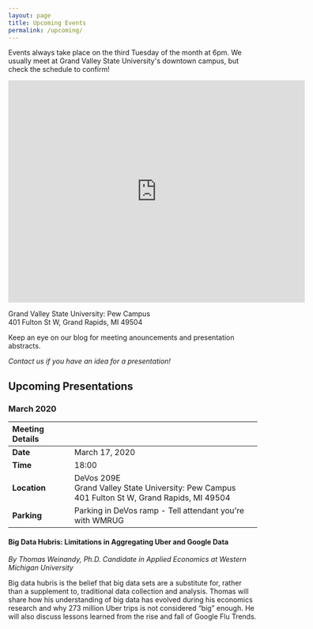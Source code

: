 ```yaml
---
layout: page
title: Upcoming Events
permalink: /upcoming/
---
```


Events always take place on the third Tuesday of the month at 6pm. We usually meet at Grand Valley State University's downtown campus, but check the schedule to confirm!

<iframe src="https://www.google.com/maps/embed?pb=!1m18!1m12!1m3!1d2919.6694818617298!2d-85.68195459790934!3d42.96416909777801!2m3!1f0!2f0!3f0!3m2!1i1024!2i768!4f13.1!3m3!1m2!1s0x0%3A0x0!2zNDLCsDU3JzUwLjMiTiA4NcKwNDAnNDcuOSJX!5e0!3m2!1sen!2sus!4v1521903747307" width="600" height="450" frameborder="0" style="border:0" allowfullscreen></iframe>

Grand Valley State University: Pew Campus<br>401 Fulton St W, Grand Rapids, MI 49504

Keep an eye on our blog for meeting anouncements and presentation abstracts.

*Contact us if you have an idea for a presentation!*


## Upcoming Presentations

### March 2020

| Meeting Details           ||
|:-----------|:--------------|
|**Date**    |March 17, 2020|
|**Time**    |18:00          |
|**Location**|DeVos 209E<br>Grand Valley State University: Pew Campus<br>401 Fulton St W, Grand Rapids, MI 49504|
|**Parking** |Parking in DeVos ramp - Tell attendant you're with WMRUG|


#### Big Data Hubris: Limitations in Aggregating Uber and Google Data

_By Thomas Weinandy, Ph.D. Candidate in Applied Economics at Western Michigan University_

Big data hubris is the belief that big data sets are a substitute for, rather than a supplement to, traditional data collection and analysis. Thomas will share how his understanding of big data has evolved during his economics research and why 273 million Uber trips is not considered “big” enough. He will also discuss lessons learned from the rise and fall of Google Flu Trends.
